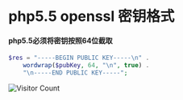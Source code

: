 # php5.5 openssl 密钥格式

#### php5.5必须将密钥按照64位截取

```php
$res = "-----BEGIN PUBLIC KEY-----\n" .
    wordwrap($pubKey, 64, "\n", true) .
    "\n-----END PUBLIC KEY-----";
```

![Visitor Count](https://profile-counter.glitch.me/liuyibao/count.svg)